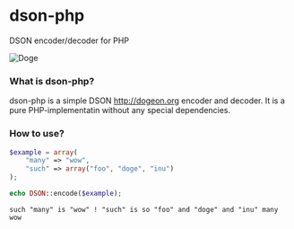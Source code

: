 dson-php
======

DSON encoder/decoder for PHP

![Doge](http://dogeon.org/doge.gif)


### What is dson-php?

dson-php is a simple DSON <http://dogeon.org> encoder
and decoder. It is a pure PHP-implementatin without any special dependencies.

### How to use?

```php
$example = array(
    "many" => "wow",
    "such" => array("foo", "doge", "inu")
);

echo DSON::encode($example);
```

```
such "many" is "wow" ! "such" is so "foo" and "doge" and "inu" many wow
```
